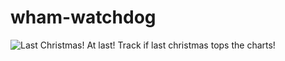 # wham-watchdog
![Last Christmas!](https://mjamesharmon.github.io/wham-watchdog/web/assets/img/last_christmas.jpeg)
At last! Track if last christmas tops the charts!

